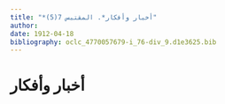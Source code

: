 ```yaml
---
title: "*أخبار وأفكار*. المقتبس 7(5)"
author: 
date: 1912-04-18
bibliography: oclc_4770057679-i_76-div_9.d1e3625.bib
---
```




#  أخبار وأفكار 

